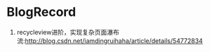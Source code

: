 # BlogRecord
1. recycleview进阶，实现复杂页面瀑布流:http://blog.csdn.net/iamdingruihaha/article/details/54772834
